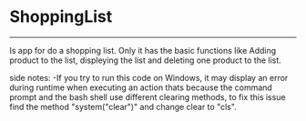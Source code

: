 # ShoppingList
------------------
Is app for do a shopping list. Only it has the basic functions like Adding product to the list, displeying the list and deleting one product to the list.

side notes: -If you try to run this code on Windows, it may display an error during runtime when executing an action thats because the command prompt and the bash shell use different clearing methods, to fix this issue find the method "system("clear")" and change clear to "cls".
